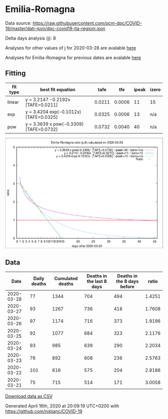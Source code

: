 # Emilia-Romagna

Data source: https://raw.githubusercontent.com/pcm-dpc/COVID-19/master/dati-json/dpc-covid19-ita-regioni.json

Delta days analysis (j): 8

Analyses for other values of j for 2020-03-28 are avalable [here](../2020-03-28/README.md)

Analyses for Emilia-Romagna for previous dates are avalable [here](../README.md)

## Fitting 
|fit type|best fit equation|tafe|tfe|ipeak|izero|
|-------|-----|--------|------|---|---|
|linear|y = 3.2147 -0.2192x  [TAFE=0.0211]|0.0211|0.0006|11|15|
|exp|y = 3.4204 exp(-0.1012x)  [TAFE=0.0325]|0.0325|0.0006|13|n/a|
|pow|y = 3.3639 x pow(-0.3309)  [TAFE=0.0732]|0.0732|0.0040|40|n/a|

![Plot](COVID-19_emilia-romagna_j8_2020-03-28.png)

## Data
|Date|Daily deaths|Cumulated deaths|Deaths in the last 8 days|Deaths in the 8 days before|ratio|
|----|----------|-----------|-------|--------------------|-----|
|2020-03-28|77|1344|704|494|1.4251|
|2020-03-27|93|1267|736|418|1.7608|
|2020-03-26|97|1174|716|373|1.9196|
|2020-03-25|92|1077|684|323|2.1176|
|2020-03-24|93|985|639|290|2.2034|
|2020-03-23|76|892|608|236|2.5763|
|2020-03-22|101|816|575|204|2.8186|
|2020-03-21|75|715|514|171|3.0058|

[Download data as CSV](COVID-19_emilia-romagna_j8_2020-03-28.csv)

Generated April 16th, 2020 at 20:09:19 UTC+0200 with https://github.com/robianc/COVID-19
